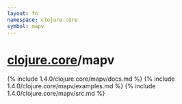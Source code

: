```yaml
---
layout: fn
namespace: clojure.core
symbol: mapv
---
```


# [clojure.core](../)/mapv

{% include 1.4.0/clojure.core/mapv/docs.md %}
{% include 1.4.0/clojure.core/mapv/examples.md %}
{% include 1.4.0/clojure.core/mapv/src.md %}

